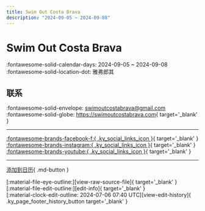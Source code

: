 ```yaml
---
title: Swim Out Costa Brava
description: "2024-09-05 ~ 2024-09-08"
---
```


# Swim Out Costa Brava 

:fontawesome-solid-calendar-days: 2024-09-05 ~ 2024-09-08  
:fontawesome-solid-location-dot: 雅弗郎其  

## 联系

:fontawesome-solid-envelope: <swimoutcostabrava@gmail.com>  
:fontawesome-solid-globe: <https://swimoutcostabrava.com>{ target='_blank' }  

---

 [:fontawesome-brands-facebook-f:{ .ky_social_links_icon }](https://www.facebook.com/swimoutcostabrava){ target='_blank' } [:fontawesome-brands-instagram:{ .ky_social_links_icon }](https://instagram.com/swimoutcostabrava){ target='_blank' } [:fontawesome-brands-youtube:{ .ky_social_links_icon }](https://youtube.com/@windyhoppers){ target='_blank' }

---

[添加到日历](https://swing.news/ics/2024/es_ES/swim-out-costa-brava-2024){ .md-button }

<div class="ky_page_footer" markdown>
<div class="ky_page_footer_trailing" markdown="span">
[:material-file-eye-outline:][view-raw-source-file]{ target='_blank' }
[:material-file-edit-outline:][edit-info]{ target='_blank' }
</div>
<div class="ky_page_footer_leading" markdown="span">
[:material-clock-edit-outline: 2024-07-06 07:40 UTC][view-edit-history]{ .ky_page_footer_history_button target='_blank' }
</div>
</div>

[view-raw-source-file]: https://github.com/swingdance/events/blob/main/2024/es_ES/swim-out-costa-brava-2024.json "查看原始源文件"
[edit-info]: https://github.com/swingdance/events/issues/new?assignees=&labels=update+event&projects=&template=03-update_entity.yml&title=%5B2024%2Fes_ES%5D%20Update%20Event%3A%20Swim%20Out%20Costa%20Brava&region=es_ES&year=2024&id=swim-out-costa-brava-2024&name=Swim%20Out%20Costa%20Brava&org_id= "编辑信息"

[view-edit-history]: https://github.com/swingdance/events/commits/main/2024/es_ES/swim-out-costa-brava-2024.json "查看编辑历史"
